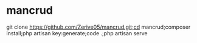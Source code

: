 # mancrud
git clone https://github.com/Zerive05/mancrud.git;cd mancrud;composer install;php artisan key:generate;code .;php artisan serve
